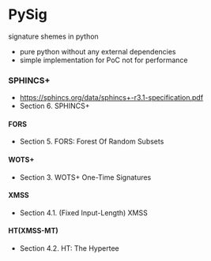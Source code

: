 # PySig
signature shemes in python

* pure python without any external dependencies
* simple implementation for PoC not for performance

### SPHINCS+

* https://sphincs.org/data/sphincs+-r3.1-specification.pdf
* Section 6. SPHINCS+

#### FORS

* Section 5. FORS: Forest Of Random Subsets

#### WOTS+

* Section 3. WOTS+ One-Time Signatures

#### XMSS

* Section 4.1. (Fixed Input-Length) XMSS

#### HT(XMSS-MT)

* Section 4.2. HT: The Hypertee
